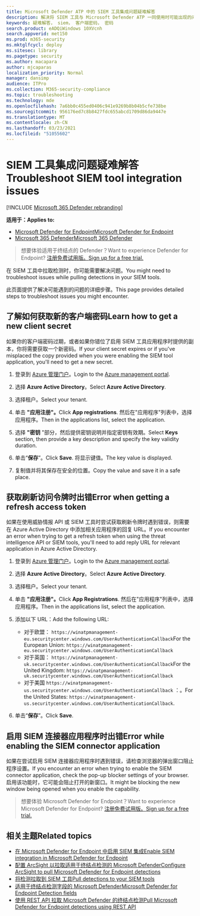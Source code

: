 ```yaml
---
title: Microsoft Defender ATP 中的 SIEM 工具集成问题疑难解答
description: 解决将 SIEM 工具与 Microsoft Defender ATP 一同使用时可能出现的问题。
keywords: 疑难解答， siem， 客户端密码， 密码
search.product: eADQiWindows 10XVcnh
search.appverid: met150
ms.prod: m365-security
ms.mktglfcycl: deploy
ms.sitesec: library
ms.pagetype: security
ms.author: macapara
author: mjcaparas
localization_priority: Normal
manager: dansimp
audience: ITPro
ms.collection: M365-security-compliance
ms.topic: troubleshooting
ms.technology: mde
ms.openlocfilehash: 7a6bb0c455ed0406c941e9269b8b04b5cfe738be
ms.sourcegitcommit: 956176ed7c8b8427fdc655abcd1709d86da9447e
ms.translationtype: MT
ms.contentlocale: zh-CN
ms.lasthandoff: 03/23/2021
ms.locfileid: "51055602"
---
```

# <a name="troubleshoot-siem-tool-integration-issues"></a><span data-ttu-id="5e5a4-104">SIEM 工具集成问题疑难解答</span><span class="sxs-lookup"><span data-stu-id="5e5a4-104">Troubleshoot SIEM tool integration issues</span></span>

[!INCLUDE [Microsoft 365 Defender rebranding](../../includes/microsoft-defender.md)]


<span data-ttu-id="5e5a4-105">**适用于：**</span><span class="sxs-lookup"><span data-stu-id="5e5a4-105">**Applies to:**</span></span>
- [<span data-ttu-id="5e5a4-106">Microsoft Defender for Endpoint</span><span class="sxs-lookup"><span data-stu-id="5e5a4-106">Microsoft Defender for Endpoint</span></span>](https://go.microsoft.com/fwlink/p/?linkid=2146631)
- [<span data-ttu-id="5e5a4-107">Microsoft 365 Defender</span><span class="sxs-lookup"><span data-stu-id="5e5a4-107">Microsoft 365 Defender</span></span>](https://go.microsoft.com/fwlink/?linkid=2118804)


> <span data-ttu-id="5e5a4-108">想要体验适用于终结点的 Defender？</span><span class="sxs-lookup"><span data-stu-id="5e5a4-108">Want to experience Defender for Endpoint?</span></span> [<span data-ttu-id="5e5a4-109">注册免费试用版。</span><span class="sxs-lookup"><span data-stu-id="5e5a4-109">Sign up for a free trial.</span></span>](https://www.microsoft.com/microsoft-365/windows/microsoft-defender-atp?ocid=docs-wdatp-pullalerts-abovefoldlink) 

<span data-ttu-id="5e5a4-110">在 SIEM 工具中拉取检测时，你可能需要解决问题。</span><span class="sxs-lookup"><span data-stu-id="5e5a4-110">You might need to troubleshoot issues while pulling detections in your SIEM tools.</span></span>

<span data-ttu-id="5e5a4-111">此页面提供了解决可能遇到的问题的详细步骤。</span><span class="sxs-lookup"><span data-stu-id="5e5a4-111">This page provides detailed steps to troubleshoot issues you might encounter.</span></span>


## <a name="learn-how-to-get-a-new-client-secret"></a><span data-ttu-id="5e5a4-112">了解如何获取新的客户端密码</span><span class="sxs-lookup"><span data-stu-id="5e5a4-112">Learn how to get a new client secret</span></span>
<span data-ttu-id="5e5a4-113">如果你的客户端密码过期，或者如果你错位了启用 SIEM 工具应用程序时提供的副本，你将需要获取一个新密码。</span><span class="sxs-lookup"><span data-stu-id="5e5a4-113">If your client secret expires or if you've misplaced the copy provided when you were enabling the SIEM tool application,  you'll need to get a new secret.</span></span>

1. <span data-ttu-id="5e5a4-114">登录到 [Azure 管理门户](https://portal.azure.com)。</span><span class="sxs-lookup"><span data-stu-id="5e5a4-114">Login to the [Azure management portal](https://portal.azure.com).</span></span>

2. <span data-ttu-id="5e5a4-115">选择 **Azure Active Directory**。</span><span class="sxs-lookup"><span data-stu-id="5e5a4-115">Select **Azure Active Directory**.</span></span>

3. <span data-ttu-id="5e5a4-116">选择租户。</span><span class="sxs-lookup"><span data-stu-id="5e5a4-116">Select your tenant.</span></span>

4. <span data-ttu-id="5e5a4-117">单击 **"应用注册"。**</span><span class="sxs-lookup"><span data-stu-id="5e5a4-117">Click **App registrations**.</span></span> <span data-ttu-id="5e5a4-118">然后在"应用程序"列表中，选择应用程序。</span><span class="sxs-lookup"><span data-stu-id="5e5a4-118">Then in the applications list, select the application.</span></span>

5. <span data-ttu-id="5e5a4-119">选择 **"密钥** "部分，然后提供密钥说明并指定密钥有效期。</span><span class="sxs-lookup"><span data-stu-id="5e5a4-119">Select **Keys** section, then provide a key description and specify the key validity duration.</span></span>

6. <span data-ttu-id="5e5a4-120">单击“**保存**”。</span><span class="sxs-lookup"><span data-stu-id="5e5a4-120">Click **Save**.</span></span> <span data-ttu-id="5e5a4-121">将显示键值。</span><span class="sxs-lookup"><span data-stu-id="5e5a4-121">The key value is displayed.</span></span>

7. <span data-ttu-id="5e5a4-122">复制值并将其保存在安全的位置。</span><span class="sxs-lookup"><span data-stu-id="5e5a4-122">Copy the value and save it in a safe place.</span></span>


## <a name="error-when-getting-a-refresh-access-token"></a><span data-ttu-id="5e5a4-123">获取刷新访问令牌时出错</span><span class="sxs-lookup"><span data-stu-id="5e5a4-123">Error when getting a refresh access token</span></span>
<span data-ttu-id="5e5a4-124">如果在使用威胁情报 API 或 SIEM 工具时尝试获取刷新令牌时遇到错误，则需要在 Azure Active Directory 中添加相关应用程序的回复 URL。</span><span class="sxs-lookup"><span data-stu-id="5e5a4-124">If you encounter an error when trying to get a refresh token when using the threat intelligence API or SIEM tools, you'll need to add reply URL for relevant application in Azure Active Directory.</span></span>

1. <span data-ttu-id="5e5a4-125">登录到 [Azure 管理门户](https://ms.portal.azure.com)。</span><span class="sxs-lookup"><span data-stu-id="5e5a4-125">Login to the [Azure management portal](https://ms.portal.azure.com).</span></span>

2. <span data-ttu-id="5e5a4-126">选择 **Azure Active Directory**。</span><span class="sxs-lookup"><span data-stu-id="5e5a4-126">Select **Azure Active Directory**.</span></span>

3. <span data-ttu-id="5e5a4-127">选择租户。</span><span class="sxs-lookup"><span data-stu-id="5e5a4-127">Select your tenant.</span></span>

4. <span data-ttu-id="5e5a4-128">单击 **"应用注册"。**</span><span class="sxs-lookup"><span data-stu-id="5e5a4-128">Click **App Registrations**.</span></span> <span data-ttu-id="5e5a4-129">然后在"应用程序"列表中，选择应用程序。</span><span class="sxs-lookup"><span data-stu-id="5e5a4-129">Then in the applications list, select the application.</span></span>

5. <span data-ttu-id="5e5a4-130">添加以下 URL：</span><span class="sxs-lookup"><span data-stu-id="5e5a4-130">Add the following URL:</span></span>
   - <span data-ttu-id="5e5a4-131">对于欧盟： `https://winatpmanagement-eu.securitycenter.windows.com/UserAuthenticationCallback`</span><span class="sxs-lookup"><span data-stu-id="5e5a4-131">For the European Union: `https://winatpmanagement-eu.securitycenter.windows.com/UserAuthenticationCallback`</span></span>
   - <span data-ttu-id="5e5a4-132">对于英国： `https://winatpmanagement-uk.securitycenter.windows.com/UserAuthenticationCallback`</span><span class="sxs-lookup"><span data-stu-id="5e5a4-132">For the United Kingdom: `https://winatpmanagement-uk.securitycenter.windows.com/UserAuthenticationCallback`</span></span>
   - <span data-ttu-id="5e5a4-133">对于美国  `https://winatpmanagement-us.securitycenter.windows.com/UserAuthenticationCallback` ：。</span><span class="sxs-lookup"><span data-stu-id="5e5a4-133">For the United States:  `https://winatpmanagement-us.securitycenter.windows.com/UserAuthenticationCallback`.</span></span>
 
6. <span data-ttu-id="5e5a4-134">单击“**保存**”。</span><span class="sxs-lookup"><span data-stu-id="5e5a4-134">Click **Save**.</span></span>

## <a name="error-while-enabling-the-siem-connector-application"></a><span data-ttu-id="5e5a4-135">启用 SIEM 连接器应用程序时出错</span><span class="sxs-lookup"><span data-stu-id="5e5a4-135">Error while enabling the SIEM connector application</span></span>
<span data-ttu-id="5e5a4-136">如果在尝试启用 SIEM 连接器应用程序时遇到错误，请检查浏览器的弹出窗口阻止程序设置。</span><span class="sxs-lookup"><span data-stu-id="5e5a4-136">If you encounter an error when trying to enable the SIEM connector application, check the pop-up blocker settings of your browser.</span></span> <span data-ttu-id="5e5a4-137">启用该功能时，它可能会阻止打开的新窗口。</span><span class="sxs-lookup"><span data-stu-id="5e5a4-137">It might be blocking the new window being opened when you enable the capability.</span></span>




><span data-ttu-id="5e5a4-138">想要体验 Microsoft Defender for Endpoint？</span><span class="sxs-lookup"><span data-stu-id="5e5a4-138">Want to experience Microsoft Defender for Endpoint?</span></span> [<span data-ttu-id="5e5a4-139">注册免费试用版。</span><span class="sxs-lookup"><span data-stu-id="5e5a4-139">Sign up for a free trial.</span></span>](https://www.microsoft.com/microsoft-365/windows/microsoft-defender-atp?ocid=docs-wdatp-troubleshootsiem-belowfoldlink) 

## <a name="related-topics"></a><span data-ttu-id="5e5a4-140">相关主题</span><span class="sxs-lookup"><span data-stu-id="5e5a4-140">Related topics</span></span>
- [<span data-ttu-id="5e5a4-141">在 Microsoft Defender for Endpoint 中启用 SIEM 集成</span><span class="sxs-lookup"><span data-stu-id="5e5a4-141">Enable SIEM integration in Microsoft Defender for Endpoint</span></span>](enable-siem-integration.md)
- [<span data-ttu-id="5e5a4-142">配置 ArcSight 以拉取适用于终结点检测的 Microsoft Defender</span><span class="sxs-lookup"><span data-stu-id="5e5a4-142">Configure ArcSight to pull Microsoft Defender for Endpoint detections</span></span>](configure-arcsight.md)
- [<span data-ttu-id="5e5a4-143">将检测拉取到 SIEM 工具</span><span class="sxs-lookup"><span data-stu-id="5e5a4-143">Pull detections to your SIEM tools</span></span>](configure-siem.md)
- [<span data-ttu-id="5e5a4-144">适用于终结点检测字段的 Microsoft Defender</span><span class="sxs-lookup"><span data-stu-id="5e5a4-144">Microsoft Defender for Endpoint Detection fields</span></span>](api-portal-mapping.md)
- [<span data-ttu-id="5e5a4-145">使用 REST API 拉取 Microsoft Defender 的终结点检测</span><span class="sxs-lookup"><span data-stu-id="5e5a4-145">Pull Microsoft Defender for Endpoint detections using REST API</span></span>](pull-alerts-using-rest-api.md)

